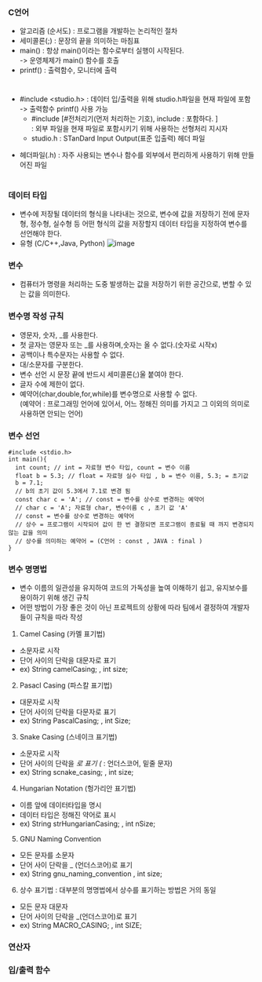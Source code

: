 ### C언어
- 알고리즘 (순서도) : 프로그램을 개발하는 논리적인 절차
- 세미콜론(;) : 문장의 끝을 의미하는 마침표
- main() : 항상 main()이라는 함수로부터 실행이 시작된다.  
  -> 운영체제가 main() 함수를 호출
- printf() : 출력함수, 모니터에 출력
#
- #include <studio.h> : 데이터 입/출력을 위해 studio.h파일을 현재 파일에 포함  
  -> 출력함수 printf() 사용 가능
  - #include [#전처리기(먼저 처리하는 기호), include : 포함하다. ]  
  : 외부 파일을 현재 파일로 포함시키기 위해 사용하는 선형처리 지시자
  - studio.h : STanDard Input Output(표준 입출력) 헤더 파일  
* 헤더파일(.h) : 자주 사용되는 변수나 함수를 외부에서 편리하게 사용하기 위해 만들어진 파일
#
### 데이터 타입
- 변수에 저장될 데이터의 형식을 나타내는 것으로, 변수에 값을 저장하기 전에
  문자형, 정수형, 실수형 등 어떤 형식의 값을 저장할지 데이터 타입을 지정하여 변수를 선언해야 한다.
- 유형 (C/C++,Java, Python)
![image](https://github.com/user-attachments/assets/2fb45ec7-041e-4a2a-9daf-571349736f5f)

### 변수
- 컴퓨터가 명령을 처리하는 도중 발생하는 값을 저장하기 위한 공간으로, 변할 수 있는 값을 의미한다.

### 변수명 작성 규칙
- 영문자, 숫자, _를 사용한다.
- 첫 글자는 영문자 또는 _를 사용하며,숫자는 올 수 없다.(숫자로 시작x)
- 공백이나 특수문자는 사용할 수 없다.
- 대/소문자를 구분한다.
- 변수 선언 시 문장 끝에 반드시 세미콜론(;)울 붙여야 한다.
- 글자 수에 제한이 없다.
- 예약어(char,double,for,while)를 변수명으로 사용할 수 없다.  
(예약어 : 프로그래밍 언어에 있어서, 어느 정해진 의미를 가지고 그 이외의 의미로 사용하면 안되는 언어)

### 변수 선언
```
#include <stdio.h>
int main(){
  int count; // int = 자료형 변수 타입, count = 변수 이름
  float b = 5.3; // float = 자료형 실수 타입 , b = 변수 이름, 5.3; = 초기값
  b = 7.1;
  // b의 초기 값이 5.3에서 7.1로 변경 됨
  const char c = 'A'; // const = 변수를 상수로 변경하는 예약어
  // char c = 'A'; 자료형 char, 변수이름 c , 초기 값 'A'
  // const = 변수를 상수로 변경하는 예약어
  // 상수 = 프로그램이 시작되어 값이 한 번 결졍되면 프로그램이 종료될 때 까지 변경되지 않는 값을 의미
  // 상수를 의미하는 예약어 = (C언어 : const , JAVA : final )
}
```

### 변수 명명법
- 변수 이름의 일관성을 유지하여 코드의 가독성을 높여 이해하기 쉽고, 유지보수를 용이하기 위해 생긴 규칙
- 어떤 방법이 가장 좋은 것이 아닌 프로젝트의 상황에 따라 팀에서 결정하여 개발자들이 규칙을 따라 작성

1. Camel Casing (카멜 표기법)
  - 소문자로 시작
  - 단어 사이의 단락을 대문자로 표기
  - ex) String camelCasing; , int size;
2. Pasacl Casing (파스칼 표기법)
  - 대문자로 시작
  - 단어 사이의 단락을 다문자로 표기
  - ex) String PascalCasing; , int Size;
3. Snake Casing (스네이크 표기법)
  - 소문자로 시작
  - 단어 사이의 단락을 _로 표기 (_ : 언더스코어, 밑줄 문자)
  - ex) String scnake_casing; , int size;
4. Hungarian Notation (헝가리안 표기법)
  - 이름 앞에 데이터타입을 명시
  - 데이터 타입은 정해진 약어로 표시
  - ex) String strHungarianCasing; , int nSize;
5. GNU Naming Convention
  - 모든 문자를 소문자
  - 단어 사이 단락을 _ (언더스코어)로 표기
  - ex) String gnu_naming_convention , int size;
6. 상수 표기법 : 대부분의 명명법에서 상수를 표기하는 방법은 거의 동일
  - 모든 문자 대문자
  - 단어 사이의 단락을 _(언더스코어)로 표기
  - ex) String MACRO_CASING; , int SIZE;

### 연산자
### 입/출력 함수
